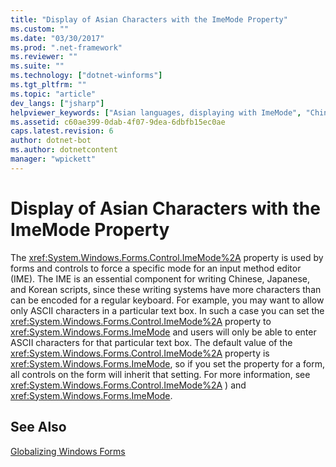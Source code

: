 ```yaml
---
title: "Display of Asian Characters with the ImeMode Property"
ms.custom: ""
ms.date: "03/30/2017"
ms.prod: ".net-framework"
ms.reviewer: ""
ms.suite: ""
ms.technology: ["dotnet-winforms"]
ms.tgt_pltfrm: ""
ms.topic: "article"
dev_langs: ["jsharp"]
helpviewer_keywords: ["Asian languages, displaying with ImeMode", "Chinese characters, displaying with ImeMode", "IME mode", "Japanese characters, displaying with ImeMode", "international applications [Windows Forms], character display", "international characters", "Korean characters", "Asian languages", "Input Method Editor (IME), mode", "localization [Windows Forms], character sets", "globalization [Windows Forms], character sets"]
ms.assetid: c60ae399-0dab-4f07-9dea-6dbfb15ec0ae
caps.latest.revision: 6
author: dotnet-bot
ms.author: dotnetcontent
manager: "wpickett"
---
```

# Display of Asian Characters with the ImeMode Property
The <xref:System.Windows.Forms.Control.ImeMode%2A> property is used by forms and controls to force a specific mode for an input method editor (IME). The IME is an essential component for writing Chinese, Japanese, and Korean scripts, since these writing systems have more characters than can be encoded for a regular keyboard. For example, you may want to allow only ASCII characters in a particular text box. In such a case you can set the <xref:System.Windows.Forms.Control.ImeMode%2A> property to <xref:System.Windows.Forms.ImeMode> and users will only be able to enter ASCII characters for that particular text box. The default value of the <xref:System.Windows.Forms.Control.ImeMode%2A> property is <xref:System.Windows.Forms.ImeMode>, so if you set the property for a form, all controls on the form will inherit that setting. For more information, see <xref:System.Windows.Forms.Control.ImeMode%2A>
) and <xref:System.Windows.Forms.ImeMode>.  
  
## See Also  
 [Globalizing Windows Forms](../../../../docs/framework/winforms/advanced/globalizing-windows-forms.md)
